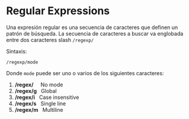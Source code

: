 # Regular Expressions
Una expresión regular es una secuencia de caracteres que definen un patrón de búsqueda.
La secuencia de caracteres a buscar va englobada entre dos caracteres slash `/regexp/`

Sintaxis:
```
/regexp/mode
```
Donde `mode` puede ser uno o varios de los siguientes caracteres:
1. **/regex/**&nbsp;&nbsp;&nbsp;&nbsp;&nbsp;No mode 
2. **/regex/g**&nbsp;&nbsp;&nbsp;Global
3. **/regex/i**&nbsp;&nbsp;&nbsp;Case insensitive 
4. **/regex/s**&nbsp;&nbsp;&nbsp;Single line 
5. **/regex/m**&nbsp;&nbsp;&nbsp;Multiline
